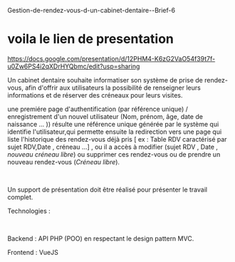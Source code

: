 Gestion-de-rendez-vous-d-un-cabinet-dentaire--Brief-6
# voila le lien de presentation 
https://docs.google.com/presentation/d/12PHM4-K6zG2VaO54f39t7f-u0Zw6PS4i2qXDrHYQbmc/edit?usp=sharing

Un cabinet dentaire souhaite informatiser son système de prise de rendez-vous, afin d'offrir aux utilisateurs la possibilité de renseigner leurs informations et de réserver des créneaux pour leurs visites.

une premiére page d'authentification (par référence unique) / enregistrement d'un nouvel utilisateur (Nom, prénom, âge, date de naissance ... )) résulte une référence unique générée par le système qui identifie l'utilisateur,qui permette ensuite la redirection vers une page qui liste l'historique des rendez-vous déjà pris [ ex : Table RDV caractérisé par sujet RDV,Date , créneau ...] , ou il a accès à modifier (sujet RDV , Date , *nouveau créneau libre*) ou supprimer ces rendez-vous ou de prendre un nouveau rendez-vous (*Créneau libre*).

​

Un support de présentation doit être réalisé pour présenter le travail complet.

Technologies :

​

Backend : API PHP (POO) en respectant le design pattern MVC.

Frontend :  VueJS 

